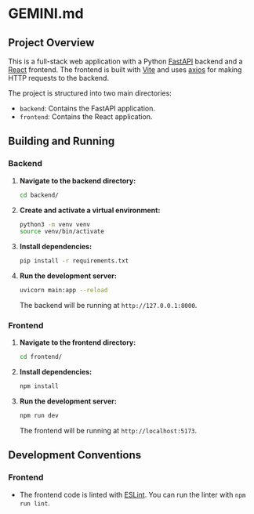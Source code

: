 # GEMINI.md

## Project Overview

This is a full-stack web application with a Python [FastAPI](https://fastapi.tiangolo.com/) backend and a [React](https://react.dev/) frontend. The frontend is built with [Vite](https://vitejs.dev/) and uses [axios](https://axios-http.com/) for making HTTP requests to the backend.

The project is structured into two main directories:
- `backend`: Contains the FastAPI application.
- `frontend`: Contains the React application.

## Building and Running

### Backend

1.  **Navigate to the backend directory:**
    ```bash
    cd backend/
    ```
2.  **Create and activate a virtual environment:**
    ```bash
    python3 -m venv venv
    source venv/bin/activate
    ```
3.  **Install dependencies:**
    ```bash
    pip install -r requirements.txt
    ```
4.  **Run the development server:**
    ```bash
    uvicorn main:app --reload
    ```
    The backend will be running at `http://127.0.0.1:8000`.

### Frontend

1.  **Navigate to the frontend directory:**
    ```bash
    cd frontend/
    ```
2.  **Install dependencies:**
    ```bash
    npm install
    ```
3.  **Run the development server:**
    ```bash
    npm run dev
    ```
    The frontend will be running at `http://localhost:5173`.

## Development Conventions

### Frontend

- The frontend code is linted with [ESLint](https://eslint.org/). You can run the linter with `npm run lint`.
